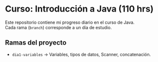 # Curso: Introducción a Java (110 hrs)

Este repositorio contiene mi progreso diario en el curso de Java.  
Cada rama (`branch`) corresponde a un día de estudio.

## Ramas del proyecto
- `dia1-variables` → Variables, tipos de datos, Scanner, concatenación.